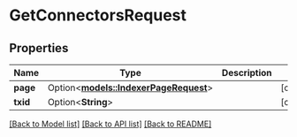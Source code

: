 # GetConnectorsRequest

## Properties

| Name     | Type                                                            | Description | Notes      |
| -------- | --------------------------------------------------------------- | ----------- | ---------- |
| **page** | Option<[**models::IndexerPageRequest**](IndexerPageRequest.md)> |             | [optional] |
| **txid** | Option<**String**>                                              |             | [optional] |

[[Back to Model list]](../README.md#documentation-for-models) [[Back to API list]](../README.md#documentation-for-api-endpoints) [[Back to README]](../README.md)
